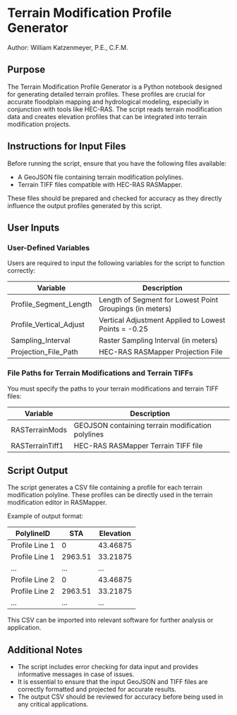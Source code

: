 # Terrain Modification Profile Generator

Author: William Katzenmeyer, P.E., C.F.M.

## Purpose

The Terrain Modification Profile Generator is a Python notebook designed for generating detailed terrain profiles. These profiles are crucial for accurate floodplain mapping and hydrological modeling, especially in conjunction with tools like HEC-RAS. The script reads terrain modification data and creates elevation profiles that can be integrated into terrain modification projects.

## Instructions for Input Files

Before running the script, ensure that you have the following files available:

- A GeoJSON file containing terrain modification polylines.
- Terrain TIFF files compatible with HEC-RAS RASMapper.

These files should be prepared and checked for accuracy as they directly influence the output profiles generated by this script.

## User Inputs

### User-Defined Variables

Users are required to input the following variables for the script to function correctly:

| Variable                | Description                                                  |
|-------------------------|--------------------------------------------------------------|
| Profile_Segment_Length  | Length of Segment for Lowest Point Groupings (in meters)     |
| Profile_Vertical_Adjust | Vertical Adjustment Applied to Lowest Points = -0.25         |
| Sampling_Interval       | Raster Sampling Interval (in meters)                         |
| Projection_File_Path    | HEC-RAS RASMapper Projection File                            |

### File Paths for Terrain Modifications and Terrain TIFFs

You must specify the paths to your terrain modifications and terrain TIFF files:

| Variable          | Description                                       |
|-------------------|---------------------------------------------------|
| RASTerrainMods    | GEOJSON containing terrain modification polylines |
| RASTerrainTiff1   | HEC-RAS RASMapper Terrain TIFF file               |

## Script Output

The script generates a CSV file containing a profile for each terrain modification polyline. These profiles can be directly used in the terrain modification editor in RASMapper.

Example of output format:

| PolylineID      | STA      | Elevation |
|-----------------|----------|-----------|
| Profile Line 1  | 0        | 43.46875  |
| Profile Line 1  | 2963.51  | 33.21875  |
| ...             | ...      | ...       |
| Profile Line 2  | 0        | 43.46875  |
| Profile Line 2  | 2963.51  | 33.21875  |
| ...             | ...      | ...       |

This CSV can be imported into relevant software for further analysis or application.

## Additional Notes

- The script includes error checking for data input and provides informative messages in case of issues.
- It is essential to ensure that the input GeoJSON and TIFF files are correctly formatted and projected for accurate results.
- The output CSV should be reviewed for accuracy before being used in any critical applications.
